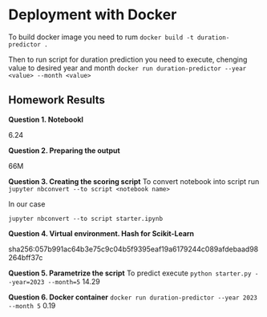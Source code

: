 # Deployment with Docker

To build docker image you need to rum 
```docker build -t duration-predictor .```

Then to run script for duration prediction you need to execute, chenging value to desired year and month
```docker run duration-predictor --year <value> --month <value>```

## Homework Results

**Question 1. Notebookl**

6.24

**Question 2. Preparing the output**

66M

**Question 3. Creating the scoring script**
To convert notebook into script run ```jupyter nbconvert --to script <notebook name>```

In our case
 
```jupyter nbconvert --to script starter.ipynb```

**Question 4. Virtual environment. Hash for Scikit-Learn**

sha256:057b991ac64b3e75c9c04b5f9395eaf19a6179244c089afdebaad98264bff37c

**Question 5. Parametrize the script**
 To predict execute ```python starter.py --year=2023 --month=5```
 14.29


**Question 6. Docker container**
```docker run duration-predictor --year 2023 --month 5```
0.19
